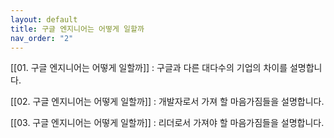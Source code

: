 ```yaml
---
layout: default
title: 구글 엔지니어는 어떻게 일할까
nav_order: "2"
---
```


[[01. 구글 엔지니어는 어떻게 일할까]] : 구글과 다른 대다수의 기업의 차이를 설명합니다.

[[02. 구글 엔지니어는 어떻게 일할까]] : 개발자로서 가져 할 마음가짐들을 설명합니다.

[[03. 구글 엔지니어는 어떻게 일할까]] : 리더로서 가져야 할 마음가짐들을 설명합니다.
